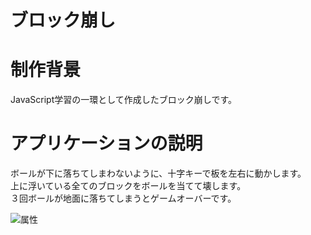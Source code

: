 # ブロック崩し  
  
  
# 制作背景 
JavaScript学習の一環として作成したブロック崩しです。  
  
# アプリケーションの説明 
ボールが下に落ちてしまわないように、十字キーで板を左右に動かします。  
上に浮いている全てのブロックをボールを当てて壊します。  
３回ボールが地面に落ちてしまうとゲームオーバーです。  


<img src="https://i.gyazo.com/49df77fc820b30855189d4b9d950fc9d.gif" alt="属性" title="タイトル">

  
